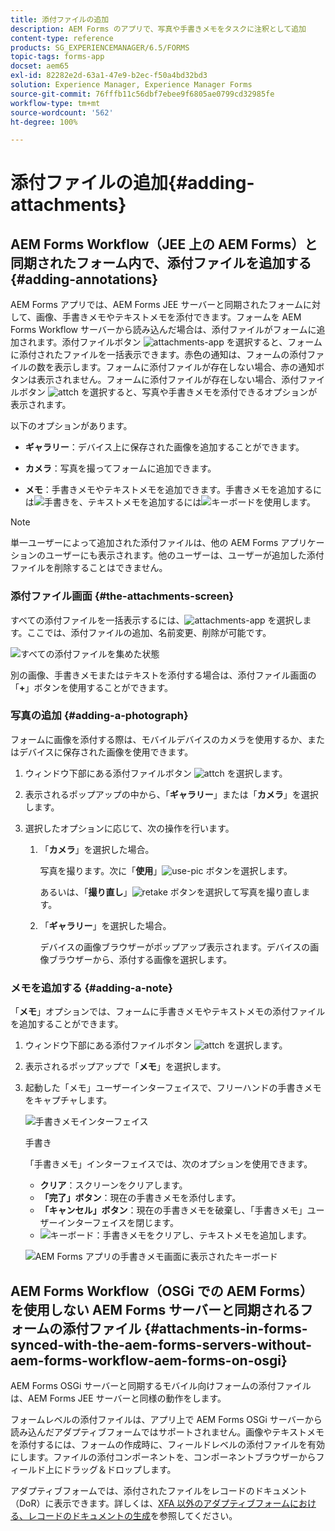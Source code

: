 ```yaml
---
title: 添付ファイルの追加
description: AEM Forms のアプリで、写真や手書きメモをタスクに注釈として追加
content-type: reference
products: SG_EXPERIENCEMANAGER/6.5/FORMS
topic-tags: forms-app
docset: aem65
exl-id: 82282e2d-63a1-47e9-b2ec-f50a4bd32bd3
solution: Experience Manager, Experience Manager Forms
source-git-commit: 76fffb11c56dbf7ebee9f6805ae0799cd32985fe
workflow-type: tm+mt
source-wordcount: '562'
ht-degree: 100%

---
```


# 添付ファイルの追加{#adding-attachments}

## AEM Forms Workflow（JEE 上の AEM Forms）と同期されたフォーム内で、添付ファイルを追加する {#adding-annotations}

AEM Forms アプリでは、AEM Forms JEE サーバーと同期されたフォームに対して、画像、手書きメモやテキストメモを添付できます。フォームを AEM Forms Workflow サーバーから読み込んだ場合は、添付ファイルがフォームに追加されます。添付ファイルボタン ![attachments-app](assets/attachments-app.png) を選択すると、フォームに添付されたファイルを一括表示できます。赤色の通知は、フォームの添付ファイルの数を表示します。フォームに添付ファイルが存在しない場合、赤の通知ボタンは表示されません。フォームに添付ファイルが存在しない場合、添付ファイルボタン ![attch](assets/attch.png) を選択すると、写真や手書きメモを添付できるオプションが表示されます。

以下のオプションがあります。

* **ギャラリー**：デバイス上に保存された画像を追加することができます。

* **カメラ**：写真を撮ってフォームに追加できます。

* **メモ**：手書きメモやテキストメモを追加できます。手書きメモを追加するには![手書き](assets/scribble.png)を、テキストメモを追加するには![キーボード](assets/keyboard.png)を使用します。

>[!NOTE]
>
>単一ユーザーによって追加された添付ファイルは、他の AEM Forms アプリケーションのユーザーにも表示されます。他のユーザーは、ユーザーが追加した添付ファイルを削除することはできません。
>

### 添付ファイル画面 {#the-attachments-screen}

すべての添付ファイルを一括表示するには、![attachments-app](assets/attachments-app.png) を選択します。ここでは、添付ファイルの追加、名前変更、削除が可能です。

![すべての添付ファイルを集めた状態](assets/attachments-screen.png)

別の画像、手書きメモまたはテキストを添付する場合は、添付ファイル画面の「**+**」ボタンを使用することができます。

### 写真の追加 {#adding-a-photograph}

フォームに画像を添付する際は、モバイルデバイスのカメラを使用するか、またはデバイスに保存された画像を使用できます。

1. ウィンドウ下部にある添付ファイルボタン ![attch](assets/attch.png) を選択します。
1. 表示されるポップアップの中から、「**ギャラリー**」または「**カメラ**」を選択します。
1. 選択したオプションに応じて、次の操作を行います。

   1. 「**カメラ**」を選択した場合。

      写真を撮ります。次に「**使用**」![use-pic](assets/use-pic.png) ボタンを選択します。

      あるいは、「**撮り直し**」![retake](assets/retake.png) ボタンを選択して写真を撮り直します。

   1. 「**ギャラリー**」を選択した場合。

      デバイスの画像ブラウザーがポップアップ表示されます。デバイスの画像ブラウザーから、添付する画像を選択します。

### メモを追加する {#adding-a-note}

「**メモ**」オプションでは、フォームに手書きメモやテキストメモの添付ファイルを追加することができます。

1. ウィンドウ下部にある添付ファイルボタン ![attch](assets/attch.png) を選択します。
1. 表示されるポップアップで「**メモ**」を選択します。
1. 起動した「メモ」ユーザーインターフェイスで、フリーハンドの手書きメモをキャプチャします。

   ![手書きメモインターフェイス](assets/scribble-ui.png)

   手書き

   「手書きメモ」インターフェイスでは、次のオプションを使用できます。

   * **クリア**：スクリーンをクリアします。
   * **「完了」ボタン**：現在の手書きメモを添付します。
   * **「キャンセル」ボタン**：現在の手書きメモを破棄し、「手書きメモ」ユーザーインターフェイスを閉じます。
   * ![キーボード](assets/keyboard.png)：手書きメモをクリアし、テキストメモを追加します。

   ![AEM Forms アプリの手書きメモ画面に表示されたキーボード](assets/keyboard-inapp.png)

## AEM Forms Workflow（OSGi での AEM Forms）を使用しない AEM Forms サーバーと同期されるフォームの添付ファイル {#attachments-in-forms-synced-with-the-aem-forms-servers-without-aem-forms-workflow-aem-forms-on-osgi}

AEM Forms OSGi サーバーと同期するモバイル向けフォームの添付ファイルは、AEM Forms JEE サーバーと同様の動作をします。

フォームレベルの添付ファイルは、アプリ上で AEM Forms OSGi サーバーから読み込んだアダプティブフォームではサポートされません。画像やテキストメモを添付するには、フォームの作成時に、フィールドレベルの添付ファイルを有効にします。ファイルの添付コンポーネントを、コンポーネントブラウザーからフィールド上にドラッグ＆ドロップします。

アダプティブフォームでは、添付されたファイルをレコードのドキュメント（DoR）に表示できます。詳しくは、[XFA 以外のアダプティブフォームにおける、レコードのドキュメントの生成](../../forms/using/generate-document-of-record-for-non-xfa-based-adaptive-forms.md)を参照してください。

